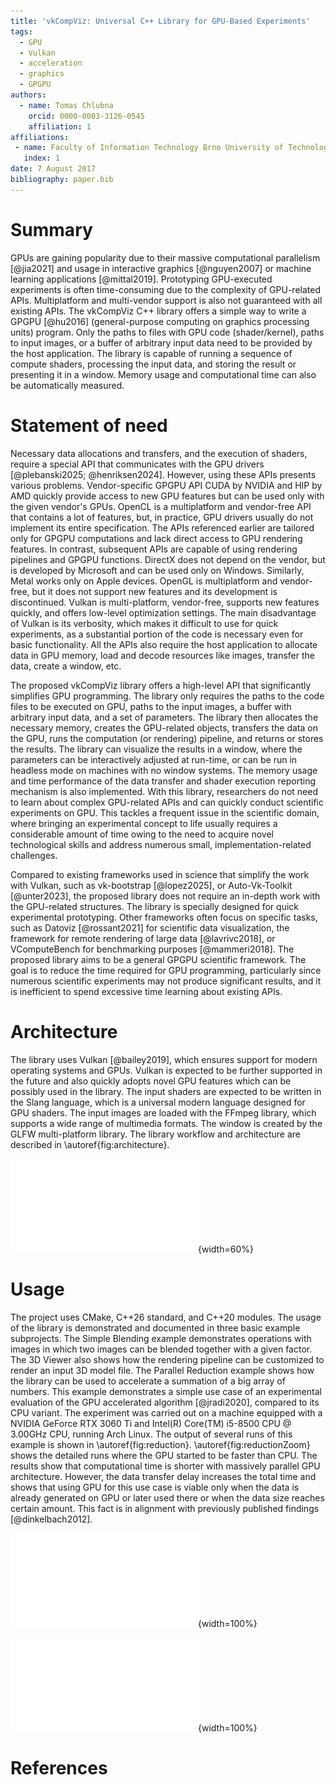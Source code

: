 ```yaml
---
title: 'vkCompViz: Universal C++ Library for GPU-Based Experiments'
tags:
  - GPU
  - Vulkan
  - acceleration
  - graphics
  - GPGPU
authors:
  - name: Tomas Chlubna
    orcid: 0000-0003-3126-0545
    affiliation: 1
affiliations:
 - name: Faculty of Information Technology Brno University of Technology, Czech Republic
   index: 1
date: 7 August 2017
bibliography: paper.bib
---
```


# Summary

GPUs are gaining popularity due to their massive computational parallelism [@jia2021] and usage in interactive graphics [@nguyen2007] or machine learning applications [@mittal2019].
Prototyping GPU-executed experiments is often time-consuming due to the complexity of GPU-related APIs.
Multiplatform and multi-vendor support is also not guaranteed with all existing APIs.
The vkCompViz C++ library offers a simple way to write a GPGPU [@hu2016] (general-purpose computing on graphics processing units) program.
Only the paths to files with GPU code (shader/kernel), paths to input images, or a buffer of arbitrary input data need to be provided by the host application.
The library is capable of running a sequence of compute shaders, processing the input data, and storing the result or presenting it in a window.
Memory usage and computational time can also be automatically measured.

# Statement of need

Necessary data allocations and transfers, and the execution of shaders, require a special API that communicates with the GPU drivers [@plebanski2025; @henriksen2024].
However, using these APIs presents various problems.
Vendor-specific GPGPU API CUDA by NVIDIA and HIP by AMD quickly provide access to new GPU features but can be used only with the given vendor's GPUs.
OpenCL is a multiplatform and vendor-free API that contains a lot of features, but, in practice, GPU drivers usually do not implement its entire specification.
The APIs referenced earlier are tailored only for GPGPU computations and lack direct access to GPU rendering features. 
In contrast, subsequent APIs are capable of using rendering pipelines and GPGPU functions.
DirectX does not depend on the vendor, but is developed by Microsoft and can be used only on Windows.
Similarly, Metal works only on Apple devices.
OpenGL is multiplatform and vendor-free, but it does not support new features and its development is discontinued.
Vulkan is multi-platform, vendor-free, supports new features quickly, and offers low-level optimization settings.
The main disadvantage of Vulkan is its verbosity, which makes it difficult to use for quick experiments, as a substantial portion of the code is necessary even for basic functionality.
All the APIs also require the host application to allocate data in GPU memory, load and decode resources like images, transfer the data, create a window, etc.

The proposed vkCompViz library offers a high-level API that significantly simplifies GPU programming.
The library only requires the paths to the code files to be executed on GPU, paths to the input images, a buffer with arbitrary input data, and a set of parameters.
The library then allocates the necessary memory, creates the GPU-related objects, transfers the data on the GPU, runs the computation (or rendering) pipeline, and returns or stores the results.
The library can visualize the results in a window, where the parameters can be interactively adjusted at run-time, or can be run in headless mode on machines with no window systems.
The memory usage and time performance of the data transfer and shader execution reporting mechanism is also implemented.
With this library, researchers do not need to learn about complex GPU-related APIs and can quickly conduct scientific experiments on GPU.
This tackles a frequent issue in the scientific domain, where bringing an experimental concept to life usually requires a considerable amount of time owing to the need to acquire novel technological skills and address numerous small, implementation-related challenges.

Compared to existing frameworks used in science that simplify the work with Vulkan, such as vk-bootstrap [@lopez2025], or Auto-Vk-Toolkit [@unter2023], the proposed library does not require an in-depth work with the GPU-related structures.
The library is specially designed for quick experimental prototyping.
Other frameworks often focus on specific tasks, such as Datoviz [@rossant2021] for scientific data visualization, the framework for remote rendering of large data [@lavrivc2018], or VComputeBench for benchmarking purposes [@mammeri2018].
The proposed library aims to be a general GPGPU scientific framework.
The goal is to reduce the time required for GPU programming, particularly since numerous scientific experiments may not produce significant results, and it is inefficient to spend excessive time learning about existing APIs.

# Architecture

The library uses Vulkan [@bailey2019], which ensures support for modern operating systems and GPUs.
Vulkan is expected to be further supported in the future and also quickly adopts novel GPU features which can be possibly used in the library.
The input shaders are expected to be written in the Slang language, which is a universal modern language designed for GPU shaders.
The input images are loaded with the FFmpeg library, which supports a wide range of multimedia formats.
The window is created by the GLFW multi-platform library.
The library workflow and architecture are described in \autoref{fig:architecture}.

![The figure describes the architecture of vkCompViz library.\label{fig:architecture}](vkCompViz.pdf){width=60%}

# Usage
The project uses CMake, C++26 standard, and C++20 modules.
The usage of the library is demonstrated and documented in three basic example subprojects.
The Simple Blending example demonstrates operations with images in which two images can be blended together with a given factor.
The 3D Viewer also shows how the rendering pipeline can be customized to render an input 3D model file.
The Parallel Reduction example shows how the library can be used to accelerate a summation of a big array of numbers.
This example demonstrates a simple use case of an experimental evaluation of the GPU accelerated algorithm [@jradi2020], compared to its CPU variant.
The experiment was carried out on a machine equipped with a NVIDIA GeForce RTX 3060 Ti and Intel(R) Core(TM) i5-8500 CPU @ 3.00GHz CPU, running Arch Linux.
The output of several runs of this example is shown in \autoref{fig:reduction}.
\autoref{fig:reductionZoom} shows the detailed runs where the GPU started to be faster than CPU.
The results show that computational time is shorter with massively parallel GPU architecture.
However, the data transfer delay increases the total time and shows that using GPU for this use case is viable only when the data is already generated on GPU or later used there or when the data size reaches certain amount.
This fact is in alignment with previously published findings [@dinkelbach2012].

![Comparison of GPU and CPU array summation is shown in the chart.\label{fig:reduction}](reduction.pdf){width=100%}

![The turning point where GPU starts to be faster than CPU for array summation is shown with two neighboring measurements.\label{fig:reductionZoom}](reductionZoom.pdf){width=100%}

# References

